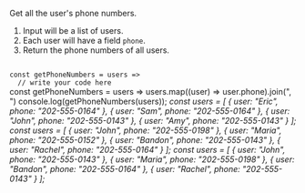 Get all the user's phone numbers.

1. Input will be a list of users.
2. Each user will have a field `phone`.
3. Return the phone numbers of all users.

<codeblock language="javascript" type="exercise" testMode="multipleInput">
<code>
const getPhoneNumbers = users =>
  // write your code here
</code>

<solution>
const getPhoneNumbers = users =>
  users.map((user) => user.phone).join(", ")
</solution>

<testcases>
<caller>
console.log(getPhoneNumbers(users));
</caller>
<testcase>
<i>
const users = [
  {
    user: "Eric",
    phone: "202-555-0164"
  },
  {
    user: "Sam",
    phone: "202-555-0164"
  },
  {
    user: "John",
    phone: "202-555-0143"
  },
  {
    user: "Amy",
    phone: "202-555-0143"
  }
];
</i>
</testcase>
<testcase>
<i>
const users = [
  {
    user: "John",
    phone: "202-555-0198"
  },
  {
    user: "Maria",
    phone: "202-555-0152"
  },
  {
    user: "Bandon",
    phone: "202-555-0143"
  },
  {
    user: "Rachel",
    phone: "202-555-0164"
  }
];
</i>
</testcase>
<testcase>
<i>
const users = [
  {
    user: "John",
    phone: "202-555-0143"
  },
  {
    user: "Maria",
    phone: "202-555-0198"
  },
  {
    user: "Bandon",
    phone: "202-555-0164"
  },
  {
    user: "Rachel",
    phone: "202-555-0143"
  }
];
</i>
</testcase>
</testcases>
</codeblock>